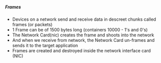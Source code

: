 ##### Frames

- Devices on a network send and receive data in descreet chunks called frames (or packets)
- 1 Frame can be of 1500 bytes long (containers 10000 - 1's and 0's)
- The Network Card(nic) creates the frame and shoots into the network
- And when we receive from network, the Network Card un-frames and sends it to the target application
- Frames are created and destroyed inside the network interface card (NIC)